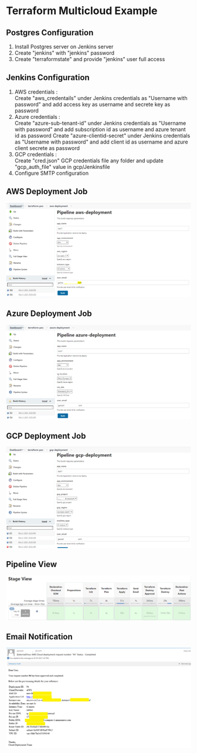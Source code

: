 # Terraform Multicloud Example

## Postgres Configuration
1. Install Postgres server on Jenkins server
2. Create "jenkins" with "jenkins" password
3. Create "terraformstate" and provide "jenkins" user full access

## Jenkins Configuration
1. AWS credentials : </br>
   Create "aws_credentails" under Jenkins credentials as "Username with password" and add access key as username and secrete key as password
2. Azure credentials : </br>
   Create "azure-sub-tenant-id" under Jenkins credentials as "Username with password" and add subscription id as username and azure tenant id as password
   Create "azure-clientid-secret" under Jenkins credentials as "Username with password" and add client id as username and azure client secrete as password
3. GCP credentials : </br>
   Create "cred.json" GCP credentials file any folder and update "gcp_auth_file" value in gcp/Jenkinsfile
4. Configure SMTP configuration

## AWS Deployment Job
![Jenkins](/images/aws.png)

## Azure Deployment Job
![Jenkins](/images/azure.png)

## GCP Deployment Job
![Jenkins](/images/gcp.png)

## Pipeline View
![Jenkins](/images/jenkins.PNG)

## Email Notification
![Jenkins](/images/email.png)
